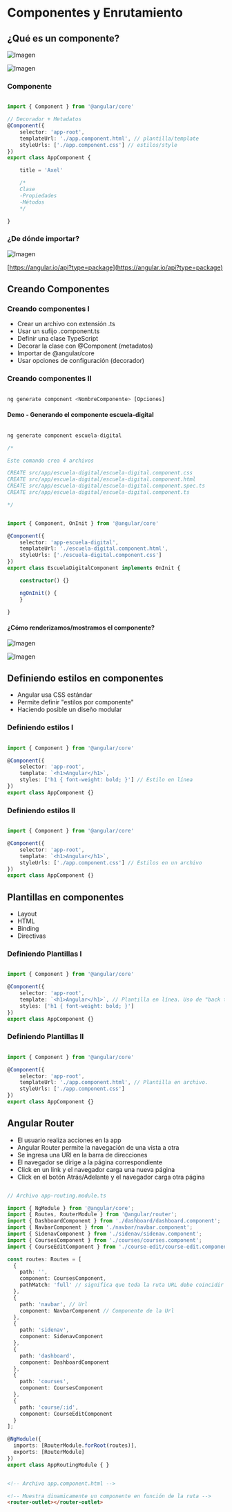 # Componentes y Enrutamiento

## ¿Qué es un componente?

![Imagen](../img/clase_3/1.png)

![Imagen](../img/clase_3/2.png)

### Componente

``` typescript

import { Component } from '@angular/core'

// Decorador + Metadatos
@Component({
    selector: 'app-root',
    templateUrl: './app.component.html', // plantilla/template
    styleUrls: ['./app.component.css'] // estilos/style
})
export class AppComponent {

    title = 'Axel'

    /*
    Clase
    -Propiedades
    -Métodos
    */

}

```

### ¿De dónde importar?

![Imagen](../img/clase_3/3.png)

[https://angular.io/api?type=package](https://angular.io/api?type=package)

## Creando Componentes

### Creando componentes I

* Crear un archivo con extensión .ts
* Usar un sufijo .component.ts
* Definir una clase TypeScript
* Decorar la clase con @Component (metadatos)
* Importar de @angular/core
* Usar opciones de configuración (decorador)

### Creando componentes II

``` javascript

ng generate component <NombreComponente> [Opciones]

```

#### Demo - Generando el componente escuela-digital

``` javascript

ng generate component escuela-digital

/*

Este comando crea 4 archivos

CREATE src/app/escuela-digital/escuela-digital.component.css
CREATE src/app/escuela-digital/escuela-digital.component.html
CREATE src/app/escuela-digital/escuela-digital.component.spec.ts
CREATE src/app/escuela-digital/escuela-digital.component.ts

*/


```

``` typescript

import { Component, OnInit } from '@angular/core'

@Component({
    selector: 'app-escuela-digital',
    templateUrl: './escuela-digital.component.html',
    styleUrls: ['./escuela-digital.component.css'] 
})
export class EscuelaDigitalComponent implements OnInit {

    constructor() {}

    ngOnInit() {
    }

}

```

#### ¿Cómo renderizamos/mostramos el componente?

![Imagen](../img/clase_3/4.png)

![Imagen](../img/clase_3/5.png)

## Definiendo estilos en componentes

* Angular usa CSS estándar 
* Permite definir "estilos por componente"
* Haciendo posible un diseño modular

### Definiendo estilos I

``` typescript

import { Component } from '@angular/core'

@Component({
    selector: 'app-root',
    template: `<h1>Angular</h1>`,
    styles: ['h1 { font-weight: bold; }'] // Estilo en línea
})
export class AppComponent {}


```

### Definiendo estilos II

``` typescript

import { Component } from '@angular/core'

@Component({
    selector: 'app-root',
    template: `<h1>Angular</h1>`,
    styleUrls: ['./app.component.css'] // Estilos en un archivo
})
export class AppComponent {}


```

## Plantillas en componentes

* Layout
* HTML
* Binding
* Directivas

### Definiendo Plantillas I

``` typescript

import { Component } from '@angular/core'

@Component({
    selector: 'app-root',
    template: `<h1>Angular</h1>`, // Plantilla en línea. Uso de "back ticks": Template strings, Cadena multilinea
    styles: ['h1 { font-weight: bold; }'] 
})
export class AppComponent {}


```

### Definiendo Plantillas II

``` typescript

import { Component } from '@angular/core'

@Component({
    selector: 'app-root',
    templateUrl: './app.component.html', // Plantilla en archivo.
    styleUrls: ['./app.component.css']
})
export class AppComponent {}


```

## Angular Router

* El usuario realiza acciones en la app
* Angular Router permite la navegación de una vista a otra
* Se ingresa una URl en la barra de direcciones
* El navegador se dirige a la página correspondiente
* Click en un link y el navegador carga una nueva página 
* Click en el botón Atrás/Adelante y el navegador carga otra página

``` typescript

// Archivo app-routing.module.ts

import { NgModule } from '@angular/core';
import { Routes, RouterModule } from '@angular/router';
import { DashboardComponent } from './dashboard/dashboard.component';
import { NavbarComponent } from './navbar/navbar.component';
import { SidenavComponent } from './sidenav/sidenav.component';
import { CoursesComponent } from './courses/courses.component';
import { CourseEditComponent } from './course-edit/course-edit.component';

const routes: Routes = [
  {
    path: '',
    component: CoursesComponent,
    pathMatch: 'full' // significa que toda la ruta URL debe coincidir y es consumida por el algoritmo de coincidencia de ruta.
  },
  {
    path: 'navbar', // Url
    component: NavbarComponent // Componente de la Url
  },
  {
    path: 'sidenav',
    component: SidenavComponent
  },
  {
    path: 'dashboard',
    component: DashboardComponent
  },
  {
    path: 'courses',
    component: CoursesComponent
  },
  {
    path: 'course/:id',
    component: CourseEditComponent
  }
];

@NgModule({
  imports: [RouterModule.forRoot(routes)],
  exports: [RouterModule]
})
export class AppRoutingModule { }

```

``` html

<!-- Archivo app.component.html -->

<!-- Muestra dinamicamente un componente en función de la ruta -->
<router-outlet></router-outlet>

```